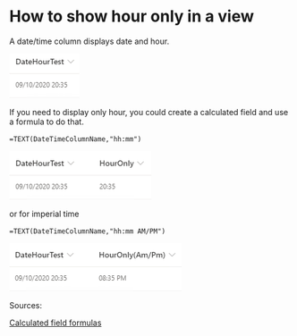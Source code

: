 # How to show hour only in a view

A date/time column displays date and hour. 

![alt text][img1]

If you need to display only hour, you could create a calculated field and use a formula to do that.
```
=TEXT(DateTimeColumnName,"hh:mm")
```

![alt text][img2]

or for imperial time

```
=TEXT(DateTimeColumnName,"hh:mm AM/PM")
```

![alt text][img3]

Sources:

[Calculated field formulas](https://docs.microsoft.com/en-us/previous-versions/office/developer/sharepoint-2010/bb862071(v=office.14))

[img1]: https://github.com/campelo/documentation/blob/master/sharepoint/how-to-show-hour-only-in-a-view/assets/img1.png "Image 1"
[img2]: https://github.com/campelo/documentation/blob/master/sharepoint/how-to-show-hour-only-in-a-view/assets/img2.png "Image 2"
[img3]: https://github.com/campelo/documentation/blob/master/sharepoint/how-to-show-hour-only-in-a-view/assets/img3.png "Image 3"